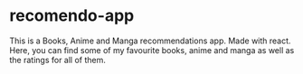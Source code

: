 # recomendo-app
This is a Books, Anime and Manga recommendations app. Made with react.  
Here, you can find some of my favourite books, anime and manga as well as the ratings for all of them.
